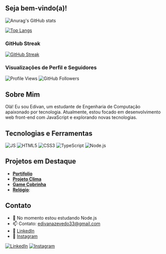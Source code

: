 ## Seja bem-vindo(a)!

<!-- Banner -->

<!-- Stats -->
![Anurag's GitHub stats](https://github-readme-stats.vercel.app/api?username=EdivanAzevedo&show_icons=true&theme=dark)

[![Top Langs](https://github-readme-stats.vercel.app/api/top-langs/?username=EdivanAzevedo&layout=compact&theme=dark)](https://github.com/EdivanAzevedo/github-readme-stats)

### GitHub Streak
[![GitHub Streak](http://github-readme-streak-stats.herokuapp.com?user=EdivanAzevedo&theme=dark&date_format=j%20M%5B%20Y%5D)](https://git.io/streak-stats)

### Visualizações de Perfil e Seguidores
![Profile Views](https://komarev.com/ghpvc/?username=EdivanAzevedo&color=blue)
![GitHub Followers](https://img.shields.io/github/followers/EdivanAzevedo?style=social)

## Sobre Mim
Olá! Eu sou Edivan, um estudante de Engenharia de Computação apaixonado por tecnologia. Atualmente, estou focado em desenvolvimento web front-end com JavaScript e explorando novas tecnologias.

## Tecnologias e Ferramentas
![JS](https://img.shields.io/badge/JavaScript-F7DF1E?style=for-the-badge&logo=javascript&logoColor=black)
![HTML5](https://img.shields.io/badge/HTML5-E34F26?style=for-the-badge&logo=html5&logoColor=white)
![CSS3](https://img.shields.io/badge/CSS3-1572B6?style=for-the-badge&logo=css3&logoColor=white)
![TypeScript](https://img.shields.io/badge/TypeScript-007ACC?style=for-the-badge&logo=typescript&logoColor=white)
![Node.js](https://img.shields.io/badge/Node.js-43853d?style=for-the-badge&logo=node.js&logoColor=white)

## Projetos em Destaque
- [**Portifolio**](https://edivanazevedo.github.io/myPortifolio)
- [**Projeto Clima**](https://github.com/EdivanAzevedo/ProjetoClima)
- [**Game Cobrinha**](https://github.com/EdivanAzevedo/gameCobrinha)
- [**Relógio**](https://github.com/EdivanAzevedo/Relogio):

## Contato
- 🌱 No momento estou estudando Node.js
- 📫 Contato: [edivanazevedo33@gmail.com](mailto:edivanazevedo33@gmail.com)
- 💼 [LinkedIn](https://www.linkedin.com/in/edivan-azevedo-08b25126a/)
- 📸 [Instagram](https://www.instagram.com/divanazevedo/)

<!-- Badges de redes sociais -->
[![LinkedIn](https://img.shields.io/badge/LinkedIn-0077B5?style=for-the-badge&logo=linkedin&logoColor=white)](https://www.linkedin.com/in/edivan-azevedo-08b25126a/)
[![Instagram](https://img.shields.io/badge/Instagram-E4405F?style=for-the-badge&logo=instagram&logoColor=white)](https://www.instagram.com/divanazevedo/)
